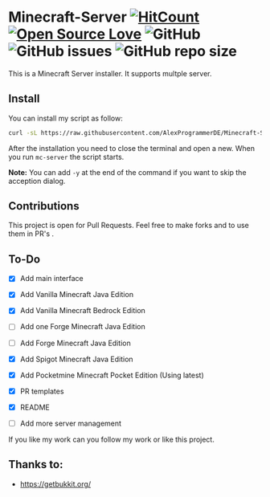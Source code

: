 # Minecraft-Server [![HitCount](http://hits.dwyl.io/AlexProgrammerDE/Minecraft-Server.svg)](http://hits.dwyl.io/AlexProgrammerDE/Minecraft-Server)  [![Open Source Love](https://badges.frapsoft.com/os/v3/open-source.svg?v=103)](https://github.com/ellerbrock/open-source-badge/)  ![GitHub](https://img.shields.io/github/license/AlexProgrammerDE/Minecraft-Server) ![GitHub issues](https://img.shields.io/github/issues-raw/AlexProgrammerDE/Minecraft-Server) ![GitHub repo size](https://img.shields.io/github/repo-size/AlexProgrammerDE/Minecraft-Server) 

This is a Minecraft Server installer. It supports multple server.

## Install

You can install my script as follow:

```bash
curl -sL https://raw.githubusercontent.com/AlexProgrammerDE/Minecraft-Server/master/install.sh | bash -s -
```

After the installation you need to close the terminal and open a new.
When you run `mc-server` the script starts.

**Note:** You can add `-y` at the end of the command if you want to skip the acception dialog.

## Contributions

This project is open for Pull Requests.
Feel free to make forks and to use them in PR's .

## To-Do

- [x] Add main interface

- [x] Add Vanilla Minecraft Java Edition

- [x] Add Vanilla Minecraft Bedrock Edition

- [ ] Add one Forge Minecraft Java Edition
- [ ] Add Forge Minecraft Java Edition

- [x] Add Spigot Minecraft Java Edition

- [x] Add Pocketmine Minecraft Pocket Edition (Using latest)

- [x] PR templates
- [x] README
- [ ] Add more server management

If you like my work can you follow my work or like this project.

## Thanks to:

- https://getbukkit.org/
